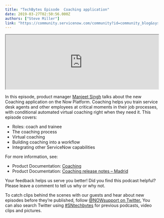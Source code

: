 ```yaml
---
title: "TechBytes Episode  Coaching application"
date: 2019-03-27T02:50:56.000Z
authors: ["Steve Miller"]
link: "https://community.servicenow.com/community?id=community_blog&sys_id=631789bbdb907b48190dfb24399619af"
---
```

<p><iframe title="Episode 49: Coaching application" src="https://omny.fm/shows/servicenow-techbytes/episode-49-coaching-application/embed?style&#61;cover" width="100%" height="180"></iframe></p>
<p>In this episode, product manager <a href="https://community.servicenow.com/community?id&#61;community_user_profile&amp;user&#61;a7009625db581fc09c9ffb651f96195a" target="_blank" rel="noopener noreferrer nofollow">Manjeet Singh</a> talks about the new Coaching application on the Now Platform. Coaching helps you train service desk agents and other employees at critical moments in their job processes, with conditional automated virtual coaching right when they need it. This episode covers:</p>
<ul><li>Roles: coach and trainee</li><li>The coaching process</li><li>Virtual coaching</li><li>Building coaching into a workflow</li><li>Integrating other ServiceNow capabilities</li></ul>
<p>For more information, see:</p>
<ul><li>Product Documentation: <a href="https://docs.servicenow.com/bundle/madrid-it-service-management/page/product/coaching/concept/coaching-landing.html" target="_blank" rel="noopener noreferrer nofollow">Coaching</a></li><li>Product Documentation: <a href="https://docs.servicenow.com/bundle/madrid-release-notes/page/release-notes/it-service-management/coaching-rn.html" target="_blank" rel="noopener noreferrer nofollow">Coaching release notes – Madrid</a></li></ul>
<p>Your feedback helps us serve you better! Did you find this podcast helpful? Please leave a comment to tell us why or why not.</p>
<p>To catch clips behind the scenes with our guests and hear about new episodes before they’re published, follow <a href="https://twitter.com/NOWsupport" target="_blank" rel="noopener noreferrer nofollow">&#64;NOWsupport on Twitter.</a> You can also search Twitter using <a href="https://twitter.com/search?f&#61;tweets&amp;vertical&#61;default&amp;q&#61;%23sntechbytes&amp;src&#61;typd" target="_blank" rel="noopener noreferrer nofollow">#SNtechbytes</a> for previous podcasts, video clips and pictures.</p>